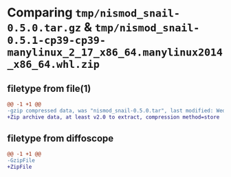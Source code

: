 # Comparing `tmp/nismod_snail-0.5.0.tar.gz` & `tmp/nismod_snail-0.5.1-cp39-cp39-manylinux_2_17_x86_64.manylinux2014_x86_64.whl.zip`

## filetype from file(1)

```diff
@@ -1 +1 @@
-gzip compressed data, was "nismod_snail-0.5.0.tar", last modified: Wed Nov  9 12:37:21 2022, max compression
+Zip archive data, at least v2.0 to extract, compression method=store
```

## filetype from diffoscope

```diff
@@ -1 +1 @@
-GzipFile
+ZipFile
```

